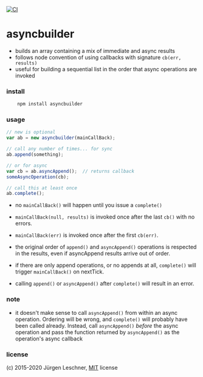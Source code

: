 [![CI](https://github.com/jldec/asyncbuilder/workflows/CI/badge.svg)](https://github.com/jldec/asyncbuilder/actions)

# asyncbuilder
- builds an array containing a mix of immediate and async results
- follows node convention of using callbacks with signature `cb(err, results)`
- useful for building a sequential list in the order that async operations
  are invoked

### install

```sh
    npm install asyncbuilder
```

### usage

```js
// new is optional
var ab = new asyncbuilder(mainCallBack);

// call any number of times... for sync
ab.append(something);

// or for async
var cb = ab.asyncAppend();  // returns callback
someAsyncOperation(cb);

// call this at least once
ab.complete();
```

- no `mainCallBack()` will happen until you issue a `complete()`

- `mainCallBack(null, results)` is invoked once after the last `cb()` with no errors.

- `mainCallBack(err)` is invoked once after the first `cb(err)`.

- the original order of `append()` and `asyncAppend()` operations is respected in the results,
even if asyncAppend results arrive out of order.

- if there are only append operations, or no appends at all, `complete()`
will trigger `mainCallBack()` on nextTick.

- calling `append()` or `asyncAppend()` after `complete()` will result in an error.

### note

-  it doesn't make sense to call `asyncAppend()` from within an async operation.
   Ordering will be wrong, and `complete()` will probably have been called already.
   Instead, call `asyncAppend()` *before* the async operation
   and pass the function returned by `asyncAppend()` as the operation's async callback

### license

(c) 2015-2020 Jürgen Leschner, [MIT](https://opensource.org/licenses/MIT) license
